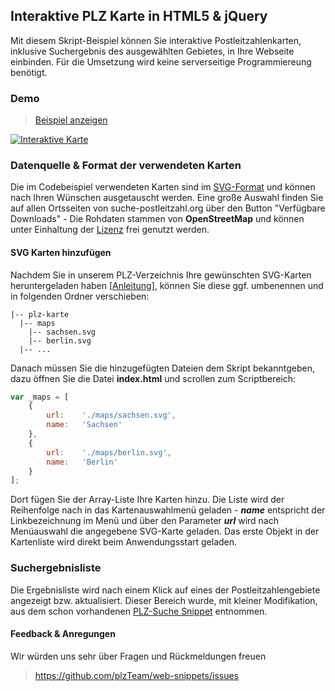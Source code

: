 ## Interaktive PLZ Karte in HTML5 & jQuery

Mit diesem Skript-Beispiel können Sie interaktive Postleitzahlenkarten, inklusive Suchergebnis des ausgewählten Gebietes, in Ihre Webseite einbinden. Für die Umsetzung wird keine serverseitige Programmiereung benötigt.

### Demo
> [Beispiel anzeigen](https://rawgit.com/plzTeam/web-snippets/master/plz-karte/index.html)

[![Interaktive Karte](https://raw.githubusercontent.com/plzTeam/web-snippets/master/plz-karte/screenshot.png)](http://rawgit.com/plzTeam/web-snippets/master/plz-karte/index.html "Interaktive Karte")

### Datenquelle & Format der verwendeten Karten

Die im Codebeispiel verwendeten Karten sind im [SVG-Format](https://de.wikipedia.org/wiki/Scalable_Vector_Graphics "Wikipedia") und können nach Ihren Wünschen ausgetauscht werden. Eine große Auswahl finden Sie auf allen Ortsseiten von suche-postleitzahl.org über den Button "Verfügbare Downloads" - Die Rohdaten stammen von **OpenStreetMap** und können unter Einhaltung der [Lizenz](https://www.openstreetmap.org/copyright) frei genutzt werden.

#### SVG Karten hinzufügen

Nachdem Sie in unserem PLZ-Verzeichnis Ihre gewünschten SVG-Karten heruntergeladen haben [[Anleitung](https://blog.suche-postleitzahl.org/post/131701081621/umfangreiche-daten-zur-individuellen)], können Sie diese ggf. umbenennen und in folgenden Ordner verschieben:

    |-- plz-karte
      |-- maps
        |-- sachsen.svg
        |-- berlin.svg
      |-- ...
      
Danach müssen Sie die hinzugefügten Dateien dem Skript bekanntgeben, dazu öffnen Sie die Datei **index.html** und scrollen zum Scriptbereich:

```js
var _maps = [
    {
        url:    './maps/sachsen.svg',
        name:   'Sachsen'
    },
    {
        url:    './maps/berlin.svg',
        name:   'Berlin'
    }
];
```
Dort fügen Sie der Array-Liste Ihre Karten hinzu. Die Liste wird der Reihenfolge nach in das Kartenauswahlmenü geladen - **_name_** entspricht der Linkbezeichnung im Menü und über den Parameter **_url_** wird nach Menüauswahl die angegebene SVG-Karte geladen. Das erste Objekt in der Kartenliste wird direkt beim Anwendungsstart geladen.

### Suchergebnisliste

Die Ergebnisliste wird nach einem Klick auf eines der Postleitzahlengebiete angezeigt bzw. aktualisiert. Dieser Bereich wurde, mit kleiner Modifikation, aus dem schon vorhandenen [PLZ-Suche Snippet](https://github.com/plzTeam/web-snippets/tree/master/plz-suche) entnommen.


#### Feedback & Anregungen

Wir würden uns sehr über Fragen und Rückmeldungen freuen

> https://github.com/plzTeam/web-snippets/issues
